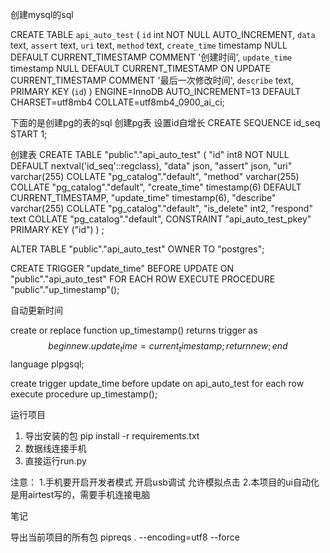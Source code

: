 创建mysql的sql

CREATE TABLE `api_auto_test` (
  `id` int NOT NULL AUTO_INCREMENT,
  `data` text,
  `assert` text,
  `uri` text,
  `method` text,
  `create_time` timestamp NULL DEFAULT CURRENT_TIMESTAMP COMMENT '创建时间',
  `update_time` timestamp NULL DEFAULT CURRENT_TIMESTAMP ON UPDATE CURRENT_TIMESTAMP COMMENT '最后一次修改时间',
  `describe` text,
  PRIMARY KEY (`id`)
) ENGINE=InnoDB AUTO_INCREMENT=13 DEFAULT CHARSET=utf8mb4 COLLATE=utf8mb4_0900_ai_ci;

下面的是创建pg的表的sql
创建pg表
设置id自增长
CREATE SEQUENCE id_seq START 1;

创建表
CREATE TABLE "public"."api_auto_test" (
  "id" int8 NOT NULL DEFAULT nextval('id_seq'::regclass),
  "data" json,
  "assert" json,
  "uri" varchar(255) COLLATE "pg_catalog"."default",
  "method" varchar(255) COLLATE "pg_catalog"."default",
  "create_time" timestamp(6) DEFAULT CURRENT_TIMESTAMP,
  "update_time" timestamp(6),
  "describe" varchar(255) COLLATE "pg_catalog"."default",
  "is_delete" int2,
  "respond" text COLLATE "pg_catalog"."default",
  CONSTRAINT "api_auto_test_pkey" PRIMARY KEY ("id")
)
;

ALTER TABLE "public"."api_auto_test" 
  OWNER TO "postgres";

CREATE TRIGGER "update_time" BEFORE UPDATE ON "public"."api_auto_test"
FOR EACH ROW
EXECUTE PROCEDURE "public"."up_timestamp"();



自动更新时间

create or replace function up_timestamp() returns trigger as
$$
begin
    new.update_time= current_timestamp;
    return new;
end
$$
language plpgsql;

create trigger update_time before update on api_auto_test for each row execute procedure up_timestamp();


运行项目
1. 导出安装的包 pip install -r requirements.txt
2. 数据线连接手机
3. 直接运行run.py


注意：
1.手机要开启开发者模式 开启usb调试 允许模拟点击
2.本项目的ui自动化是用airtest写的，需要手机连接电脑



笔记

导出当前项目的所有包  pipreqs . --encoding=utf8 --force


